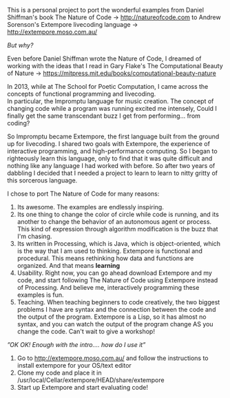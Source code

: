 This is a personal project to port the wonderful examples from Daniel Shiffman's book The Nature of Code -> http://natureofcode.com
to Andrew Sorenson's Extempore livecoding language -> http://extempore.moso.com.au/

*But why?*

Even before Daniel Shiffman wrote the Nature of Code, I dreamed of working with the ideas that I read in Gary Flake's 
The Computational Beauty of Nature -> https://mitpress.mit.edu/books/computational-beauty-nature

In 2013, while at The School for Poetic Computation, I came across the concepts of functional programming and livecoding.  
In particular, the Impromptu language for music creation.  The concept of changing code while a program was running excited me intensely, 
Could I finally get the same transcendant buzz I get from performing... from coding?

So Impromptu became Extempore, the first language built from the ground up for livecoding.  I shared two goals with Extempore,
the experience of interactive programming, and high-performance computing.  So I began to righteously learn this language, only
to find that it was quite difficult and nothing like any language I had worked with before. So after two years of dabbling I decided
that I needed a project to learn to learn to nitty gritty of this sorcerous language.

I chose to port The Nature of Code for many reasons:

1. Its awesome. The examples are endlessly inspiring.
2. Its one thing to change the color of circle while code is running, and its another to change the behavior of an autonomous agent or process. This kind of expression through algorithm modification is the buzz that I'm chasing. 
3. Its written in Processing, which is Java, which is object-oriented, which is the way that I am used to thinking. Extempore is functional and procedural.  This means rethinking how data and functions are organized. And that means **learning**
4. Usability.  Right now, you can go ahead download Extempore and my code, and start following The Nature of Code using Extempore instead of Processing. And believe me, interactively programming these examples is fun.
5. Teaching. When teaching beginners to code creatively, the two biggest problems I have are syntax and the connection between the code and the output of the program.  Extempore is a Lisp, so it has almost no syntax, and you can watch the output of the program change AS you change 
the code. Can't wait to give a workshop!


*”OK OK! Enough with the intro.... how do I use it”*

1. Go to http://extempore.moso.com.au/ and follow the instructions to install extempore for your OS/text editor
2. Clone my code and place it in  /usr/local/Cellar/extempore/HEAD/share/extempore 
3. Start up Extempore and start evaluating code!
